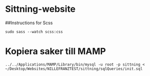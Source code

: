 # Sittning-website

##Instructions for Scss

```
sudo sass --watch scss:css
```

# Kopiera saker till MAMP

```
../../Applications/MAMP/Library/bin/mysql -u root -p sittning < ~/Desktop/Websites/NILLEFRANZTEST/sittning/sqlQueries/init.sql
```